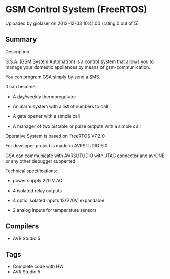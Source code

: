 # GSM Control System (FreeRTOS)

Uploaded by giolaser on 2012-12-03 10:41:00 (rating 0 out of 5)

## Summary

Description


G.S.A. (GSM System Automation) is a control system that allows you to manage your domestic appliances by means of gsm-communication.


You can program GSA simply by send a SMS.


It can become:  

- A day/weekly thermoregulator  

- An alarm system with a list of numbers to call  

- A gate opener with a simple call  

- A manager of two bistable or pulse outputs with a simple call


Operative System is based on FreeRTOS V7.2.0


For developer project is made in AVRSTUDIO 6.0


GSA can communicate with AVRSUTUDIO with JTAG connector and avrONE or any other debugger supperted


Technical specifications:  

- power supply 220 V AC  

- 4 isolated relay outputs  

- 4 optic isolated inputs 12\220V, expandable  

- 2 analog inputs for temperature sensors

## Compilers

- AVR Studio 5

## Tags

- Complete code with HW
- AVR Studio 5

